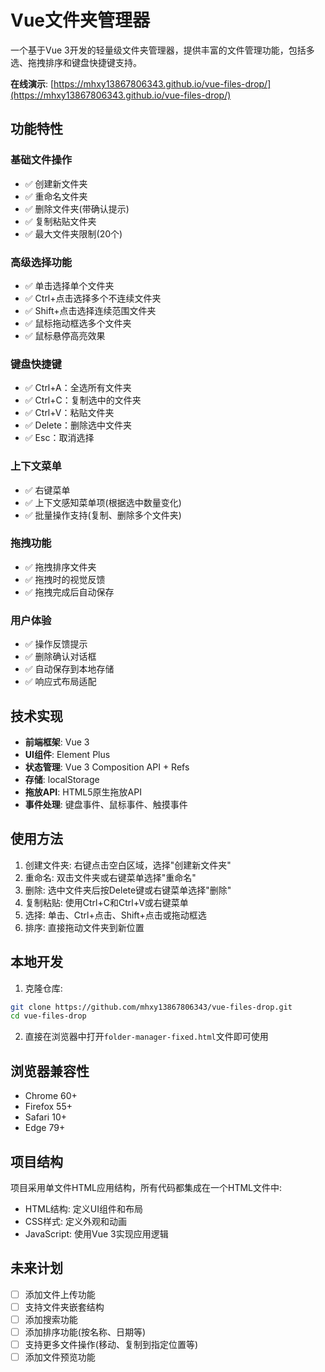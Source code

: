# Vue文件夹管理器

一个基于Vue 3开发的轻量级文件夹管理器，提供丰富的文件管理功能，包括多选、拖拽排序和键盘快捷键支持。

**在线演示**: [https://mhxy13867806343.github.io/vue-files-drop/](https://mhxy13867806343.github.io/vue-files-drop/)

## 功能特性

### 基础文件操作
- ✅ 创建新文件夹
- ✅ 重命名文件夹
- ✅ 删除文件夹(带确认提示)
- ✅ 复制粘贴文件夹
- ✅ 最大文件夹限制(20个)

### 高级选择功能
- ✅ 单击选择单个文件夹
- ✅ Ctrl+点击选择多个不连续文件夹
- ✅ Shift+点击选择连续范围文件夹
- ✅ 鼠标拖动框选多个文件夹
- ✅ 鼠标悬停高亮效果

### 键盘快捷键
- ✅ Ctrl+A：全选所有文件夹
- ✅ Ctrl+C：复制选中的文件夹
- ✅ Ctrl+V：粘贴文件夹
- ✅ Delete：删除选中文件夹
- ✅ Esc：取消选择

### 上下文菜单
- ✅ 右键菜单
- ✅ 上下文感知菜单项(根据选中数量变化)
- ✅ 批量操作支持(复制、删除多个文件夹)

### 拖拽功能
- ✅ 拖拽排序文件夹
- ✅ 拖拽时的视觉反馈
- ✅ 拖拽完成后自动保存

### 用户体验
- ✅ 操作反馈提示
- ✅ 删除确认对话框
- ✅ 自动保存到本地存储
- ✅ 响应式布局适配

## 技术实现

- **前端框架**: Vue 3
- **UI组件**: Element Plus
- **状态管理**: Vue 3 Composition API + Refs
- **存储**: localStorage
- **拖放API**: HTML5原生拖放API
- **事件处理**: 键盘事件、鼠标事件、触摸事件

## 使用方法

1. 创建文件夹: 右键点击空白区域，选择"创建新文件夹"
2. 重命名: 双击文件夹或右键菜单选择"重命名"
3. 删除: 选中文件夹后按Delete键或右键菜单选择"删除"
4. 复制粘贴: 使用Ctrl+C和Ctrl+V或右键菜单
5. 选择: 单击、Ctrl+点击、Shift+点击或拖动框选
6. 排序: 直接拖动文件夹到新位置

## 本地开发

1. 克隆仓库:
```bash
git clone https://github.com/mhxy13867806343/vue-files-drop.git
cd vue-files-drop
```

2. 直接在浏览器中打开`folder-manager-fixed.html`文件即可使用

## 浏览器兼容性

- Chrome 60+
- Firefox 55+
- Safari 10+
- Edge 79+

## 项目结构

项目采用单文件HTML应用结构，所有代码都集成在一个HTML文件中:
- HTML结构: 定义UI组件和布局
- CSS样式: 定义外观和动画
- JavaScript: 使用Vue 3实现应用逻辑

## 未来计划

- [ ] 添加文件上传功能
- [ ] 支持文件夹嵌套结构
- [ ] 添加搜索功能
- [ ] 添加排序功能(按名称、日期等)
- [ ] 支持更多文件操作(移动、复制到指定位置等)
- [ ] 添加文件预览功能
